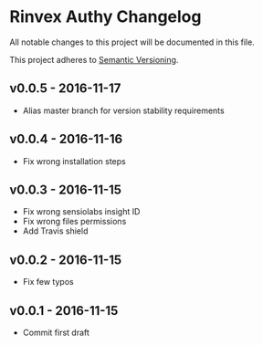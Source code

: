 # Rinvex Authy Changelog

All notable changes to this project will be documented in this file.

This project adheres to [Semantic Versioning](CONTRIBUTING.md).


## v0.0.5 - 2016-11-17
- Alias master branch for version stability requirements

## v0.0.4 - 2016-11-16
- Fix wrong installation steps

## v0.0.3 - 2016-11-15
- Fix wrong sensiolabs insight ID
- Fix wrong files permissions
- Add Travis shield

## v0.0.2 - 2016-11-15
- Fix few typos

## v0.0.1 - 2016-11-15
- Commit first draft
